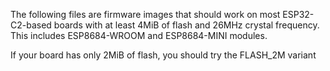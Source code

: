 The following files are firmware images that should work on most ESP32-C2-based
boards with at least 4MiB of flash and 26MHz crystal frequency. This includes
ESP8684-WROOM and ESP8684-MINI modules.

If your board has only 2MiB of flash, you should try the FLASH\_2M variant
